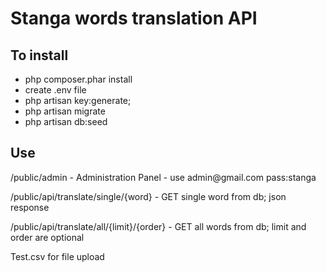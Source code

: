 <h1>Stanga words translation API</h1>
<h2> To install </h2>
<ul>
<li>php composer.phar install</li>

<li>create .env file</li>
<li>php artisan key:generate;</li>
<li>php artisan migrate</li>
<li>php artisan db:seed</li>

</ul>

<h2> Use</h2>

<p>/public/admin  - Administration Panel  - use admin@gmail.com pass:stanga</p>
<p>/public/api/translate/single/{word} - GET single word from db; json response</p>
<p>/public/api/translate/all/{limit}/{order} - GET all words from db; limit and order are optional</p>
<p>Test.csv for file upload</p>